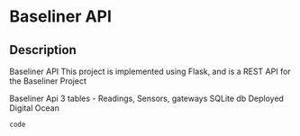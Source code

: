# Baseliner API


## Description
Baseliner API
This project is implemented using Flask, and is a REST API for the Baseliner Project

Baseliner Api
3 tables - Readings, Sensors, gateways
SQLite db
Deployed Digital Ocean

```
code
```  
